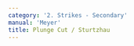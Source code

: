 ```yaml
---
category: '2. Strikes - Secondary'
manual: 'Meyer'
title: Plunge Cut / Sturtzhau
---
```


<link rel="import" href="/bower_components/polymer/polymer.html">
<link rel="import" href="shared-styles.html">

<dom-module id="{{ page.url | split:'/' | last | remove: '.html' }}-element">
  <template>
    <style include="shared-styles">
      :host {
        display: block;

        padding: 10px;
      }
    </style>

    <div class="card">
      <h1>{{ page.title }}</h1>
      <blockquote><p>Although this cut is a High Cut, and so considered because there is not much difference between the two, yet this is called the Plunge Cut because in cutting through, it always plunges over above, so that the point comes against the opponent’s face in the Ox; and it is most used in the Approach or Onset.</p></blockquote>

    </div>
  </template>

  <script>
    Polymer({
      is: '{{ page.url | split:'/' | last | remove: '.html' }}-element',
    });
  </script>
</dom-module>